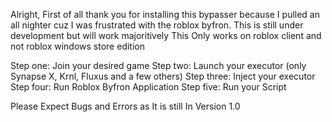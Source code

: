 Alright, First of all thank you for installing this bypasser because I pulled an all nighter cuz I was frustrated with the roblox byfron.
This is still under development but will work majoritively 
This Only works on roblox client and not roblox windows store edition

Step one: Join your desired game
Step two: Launch your executor (only Synapse X, Krnl, Fluxus and a few others)
Step three: Inject your executor
Step four: Run Roblox Byfron Application
Step five: Run your Script

Please Expect Bugs and Errors as It is still In Version 1.0

